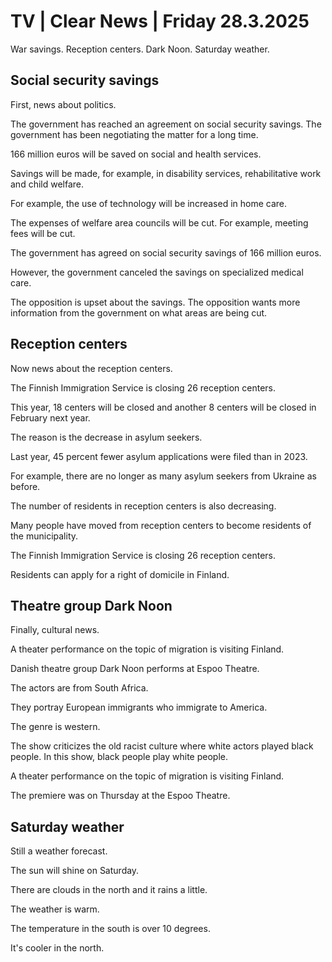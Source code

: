 # TV \| Clear News \| Friday 28.3.2025

War savings. Reception centers. Dark Noon. Saturday weather.

## Social security savings

First, news about politics.

The government has reached an agreement on social security savings. The government has been negotiating the matter for a long time.

166 million euros will be saved on social and health services.

Savings will be made, for example, in disability services, rehabilitative work and child welfare.

For example, the use of technology will be increased in home care.

The expenses of welfare area councils will be cut. For example, meeting fees will be cut.

The government has agreed on social security savings of 166 million euros.

However, the government canceled the savings on specialized medical care.

The opposition is upset about the savings. The opposition wants more information from the government on what areas are being cut.

## Reception centers

Now news about the reception centers.

The Finnish Immigration Service is closing 26 reception centers.

This year, 18 centers will be closed and another 8 centers will be closed in February next year.

The reason is the decrease in asylum seekers.

Last year, 45 percent fewer asylum applications were filed than in 2023.

For example, there are no longer as many asylum seekers from Ukraine as before.

The number of residents in reception centers is also decreasing.

Many people have moved from reception centers to become residents of the municipality.

The Finnish Immigration Service is closing 26 reception centers.

Residents can apply for a right of domicile in Finland.

## Theatre group Dark Noon

Finally, cultural news.

A theater performance on the topic of migration is visiting Finland.

Danish theatre group Dark Noon performs at Espoo Theatre.

The actors are from South Africa.

They portray European immigrants who immigrate to America.

The genre is western.

The show criticizes the old racist culture where white actors played black people. In this show, black people play white people.

A theater performance on the topic of migration is visiting Finland.

The premiere was on Thursday at the Espoo Theatre.

## Saturday weather

Still a weather forecast.

The sun will shine on Saturday.

There are clouds in the north and it rains a little.

The weather is warm.

The temperature in the south is over 10 degrees.

It's cooler in the north.
